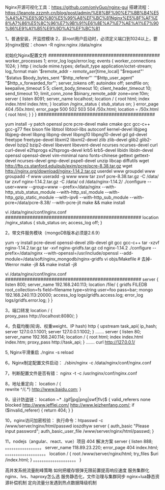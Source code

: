 Nginx开源可视化工具：https://github.com/onlyGuo/nginx-gui
搭建流程：https://leanote.zzzmh.cn/blog/post/admin/%E8%BF%90%E7%BB%B4%E5%A4%A7%E6%9D%80%E5%99%A8%EF%BC%81Nginx%E5%8F%AF%E8%A7%86%E5%8C%96%E7%9B%91%E6%8E%A7%E7%AE%A1%E7%90%86%E9%A1%B5%E9%9D%A2%EF%BC%81

1，普通安装，开监控模块
2，非root用户启动时，必须定义端口到1024以上，要对nginx授权：chown -R nginx:nginx /data/nginx

初始化Nginx配置文件
#########################################
worker_processes  1;
error_log  logs/error.log;
events {
    worker_connections  1024;
}
http {
    include       mime.types;
    default_type  application/octet-stream;
    log_format  main  '$remote_addr - $remote_user [$time_local] "$request"' '$status $body_bytes_sent "$http_referer"' '"$http_user_agent" "$http_x_forwarded_for"';
    server_tokens off;
    autoindex off;
    sendfile        on;
    keepalive_timeout  5 5;
    client_body_timeout 10;
    client_header_timeout 10;
    send_timeout 10;
    limit_conn_zone $binary_remote_addr zone=one:10m;
    server {
        listen       8091;
        server_name  localhost;
        location / {
            root   html;
            index  index.html index.htm; 
        }
        location /nginx_status {
            stub_status on;
        }
        error_page  404              /50x.html;
        error_page   500 502 503 504  /50x.html;
        location = /50x.html {
            root   html;
        }
    }
}
###########################################

yum install -y patch openssl pcre pcre-devel make cmake gcc gcc-c++ gcc-g77 flex bison file libtool libtool-libs autoconf kernel-devel libjpeg libjpeg-devel libpng libpng-devel libpng10 libpng10-devel gd gd-devel freetype freetype-devel libxml2 libxml2-devel zlib zlib-devel glib2 glib2-devel bzip2 bzip2-devel libevent libevent-devel ncurses ncurses-devel curl curl-devel e2fsprogs e2fsprogs-devel krb5 krb5-devel libidn libidn-devel openssl openssl-devel vim-minimal nano fonts-chinese gettext gettext-devel ncurses-devel gmp-devel pspell-devel unzip libcap diffutils
wget http://ftp.cs.stanford.edu/pub/exim/pcre/pcre-8.38.tar.gz
wget http://nginx.org/download/nginx-1.14.2.tar.gz
userdel www
groupdel www
groupadd -f www
useradd -g www www
tar zxvf pcre-8.38.tar.gz -C /data/
tar zxvf nginx-1.14.2.tar.gz -C /data/
cd  /data/nginx-1.14.2/
./configure --user=www --group=www --prefix=/data/nginx --with-http_stub_status_module --with-http_ssl_module --with-http_gzip_static_module --with-ipv6 --with-http_sub_module --with-pcre=/data/pcre-8.38/ --with-pcre-jit
make && make install

vi /data/nginx/conf/nginx.conf 
##################################################
location /nginx_status {
    stub_status on;
	access_log off;
}

2，带文件服务模块（mongoDB版本必须是2.6.9）

yum -y install pcre-devel openssl-devel zlib-devel git gcc gcc-c++
tar -xzvf nginx-1.14.2.tar.gz
tar -xvf nginx-gridfs.tar.gz
cd nginx-1.14.2
./configure --prefix=/data/nginx   --with-openssl=/usr/include/openssl --add-module=/data/soft/nginx_mongodb/nginx-gridfs
vi objs/Makefile  # 去掉-Werror
make -j8 && make install -j8

vi /data/nginx/conf/nginx.conf 
##################################################
server {
        listen       800;
        server_name  192.168.240.113;
        location /file/ {
            gridfs FILEDB
            root_collection=fs
            field=filename
            type=string
            user=foo
            pass=bar;
                mongo 192.168.240.113:20000;
                access_log  logs/gridfs.access.log;
                error_log   logs/gridfs.error.log;
       }
}

3，端口转发
 location / {  
         proxy_pass  http://localhost:8080/;
        }
		
4，负载均衡(轮询、权重weight、IP hash)
http {
upstream task_api{
        ip_hash;  
        server 127.0.0.1:1001;
        server 127.0.0.1:1002;
    }
.......
server {
        listen       80;
        server_name  192.168.240.114;
        location / {
            root   html;
            index  index.html index.htm;
            proxy_pass http://task_api;
         }
.......
curl http://127.0.0.1/

5, Nginx平滑重启
./nginx -s reload

6，Nginx制定配置文件启动：
./sbin/nginx -c /data/nginx/conf/nginx.conf

7，判断配置文件是否有错：
nginx -t -c /usr/nginx/conf/nginx.conf

8，地址重定向：
location / {  
        rewrite ^/(.*) http://www.baidu.com;
       }

9，设计防盗链：
location ~* \.(gif|jpg|png|swf|flv)$ {
valid_referers none blocked http://www.jefflei.com/ http://www.leizhenfang.com/;
if ($invalid_referer) {
return 404;
}
}

10，nginx访问加密校验：
执行命令：htpasswd -c /www/server/nginx/html/passwd ioszdhyw
server
    {
        auth_basic "Please input password";
        auth_basic_user_file /www/server/nginx/html/passwd;
    }

11，nodejs（angular、react、vue）项目 404 解决方案
server
    {
        listen 888;
。。。。。。。。。。。。。。。。。
        server_name 118.89.23.220;
        error_page   404   index.html;
。。。。。。。。。。。。。。。。。。。
        location / {
        root /www/server/nginx/html;
        try_files $uri /index.html;
    }
。。。。。。。。。。。。。。。。。。。。
    }



高并发系统流量削峰策略
如何把缓存银弹无限前置提高响应速度
服务集群化nginx、lvs、haproxy怎么选
服务静态化，文件治理与集群同步
nginx+lua静态资源补偿机制
定向流量分发遇到热点数据降级机制